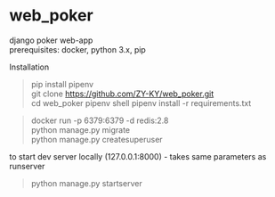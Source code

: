 # web_poker
django poker web-app  
prerequisites: docker, python 3.x, pip

Installation  
> pip install pipenv  
git clone https://github.com/ZY-KY/web_poker.git  
cd web_poker
pipenv shell
pipenv install -r requirements.txt  

> docker run -p 6379:6379 -d redis:2.8  
python manage.py migrate  
python manage.py createsuperuser  

to start dev server locally (127.0.0.1:8000) - takes same parameters as runserver  
> python manage.py startserver  
